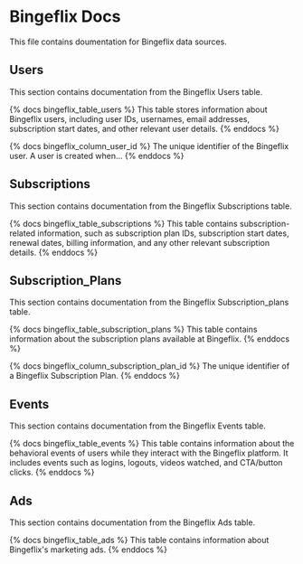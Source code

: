 # Bingeflix Docs
This file contains doumentation for Bingeflix data sources.

## Users
This section contains documentation from the Bingeflix Users table.

{% docs bingeflix_table_users %}
This table stores information about Bingeflix users, including user IDs, usernames, email addresses, subscription start dates, and other relevant user details.
{% enddocs %}

{% docs bingeflix_column_user_id %}
The unique identifier of the Bingeflix user. A user is created when...
{% enddocs %}


## Subscriptions
This section contains documentation from the Bingeflix Subscriptions table.

{% docs bingeflix_table_subscriptions %}
This table contains subscription-related information, such as subscription plan IDs, subscription start dates, renewal dates, billing information, and any other relevant subscription details.
{% enddocs %}


## Subscription_Plans
This section contains documentation from the Bingeflix Subscription_plans table.

{% docs bingeflix_table_subscription_plans %}
This table contains information about the subscription plans available at Bingeflix.
{% enddocs %}

{% docs bingeflix_column_subscription_plan_id %}
The unique identifier of a Bingeflix Subscription Plan. 
{% enddocs %}



## Events
This section contains documentation from the Bingeflix Events table.

{% docs bingeflix_table_events %}
This table contains information about the behavioral events of users while they interact with the Bingeflix platform. It includes events such as logins, logouts, videos watched, and CTA/button clicks.
{% enddocs %}


## Ads
This section contains documentation from the Bingeflix Ads table.

{% docs bingeflix_table_ads %}
This table contains information about Bingeflix's marketing ads.
{% enddocs %}


